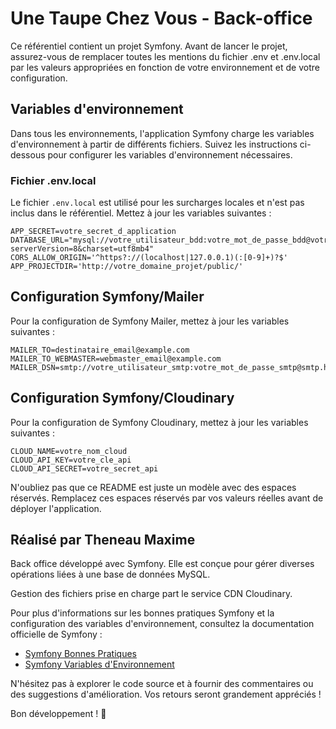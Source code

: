 # Une Taupe Chez Vous - Back-office 

Ce référentiel contient un projet Symfony. Avant de lancer le projet, assurez-vous de remplacer toutes les mentions du fichier .env et .env.local par les valeurs appropriées en fonction de votre environnement et de votre configuration.

## Variables d'environnement

Dans tous les environnements, l'application Symfony charge les variables d'environnement à partir de différents fichiers. Suivez les instructions ci-dessous pour configurer les variables d'environnement nécessaires.

### Fichier .env.local

Le fichier `.env.local` est utilisé pour les surcharges locales et n'est pas inclus dans le référentiel. Mettez à jour les variables suivantes :
```
APP_SECRET=votre_secret_d_application
DATABASE_URL="mysql://votre_utilisateur_bdd:votre_mot_de_passe_bdd@votre_hote_bdd:votre_port_bdd/votre_nom_bdd?serverVersion=8&charset=utf8mb4"
CORS_ALLOW_ORIGIN='^https?://(localhost|127.0.0.1)(:[0-9]+)?$'
APP_PROJECTDIR='http://votre_domaine_projet/public/'
```

## Configuration Symfony/Mailer

Pour la configuration de Symfony Mailer, mettez à jour les variables suivantes :

```
MAILER_TO=destinataire_email@example.com
MAILER_TO_WEBMASTER=webmaster_email@example.com
MAILER_DSN=smtp://votre_utilisateur_smtp:votre_mot_de_passe_smtp@smtp.hostinger.com:465
```

## Configuration Symfony/Cloudinary

Pour la configuration de Symfony Cloudinary, mettez à jour les variables suivantes :

```
CLOUD_NAME=votre_nom_cloud
CLOUD_API_KEY=votre_cle_api
CLOUD_API_SECRET=votre_secret_api
```

N'oubliez pas que ce README est juste un modèle avec des espaces réservés. Remplacez ces espaces réservés par vos valeurs réelles avant de déployer l'application.

## Réalisé par Theneau Maxime

Back office développé avec Symfony. Elle est conçue pour gérer diverses opérations liées à une base de données MySQL.

Gestion des fichiers prise en charge part le service CDN Cloudinary.

Pour plus d'informations sur les bonnes pratiques Symfony et la configuration des variables d'environnement, consultez la documentation officielle de Symfony :

- [Symfony Bonnes Pratiques](https://symfony.com/doc/current/best_practices.html)
- [Symfony Variables d'Environnement](https://symfony.com/doc/current/configuration/environments.html)

N'hésitez pas à explorer le code source et à fournir des commentaires ou des suggestions d'amélioration. Vos retours seront grandement appréciés !

Bon développement ! 🚀
